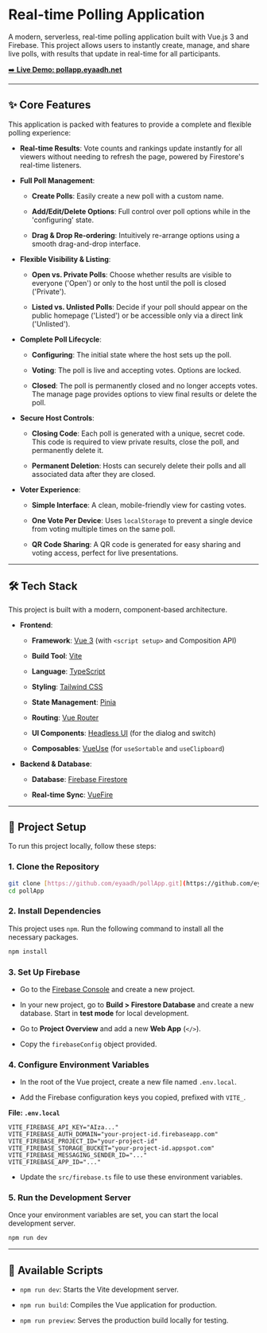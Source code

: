 # Real-time Polling Application

A modern, serverless, real-time polling application built with Vue.js 3 and Firebase. This project allows users to instantly create, manage, and share live polls, with results that update in real-time for all participants.

[➡️ **Live Demo: pollapp.eyaadh.net**](https://pollapp.eyaadh.net/)

---

## ✨ Core Features

This application is packed with features to provide a complete and flexible polling experience:

* **Real-time Results**: Vote counts and rankings update instantly for all viewers without needing to refresh the page, powered by Firestore's real-time listeners.

* **Full Poll Management**:

  * **Create Polls**: Easily create a new poll with a custom name.

  * **Add/Edit/Delete Options**: Full control over poll options while in the 'configuring' state.

  * **Drag & Drop Re-ordering**: Intuitively re-arrange options using a smooth drag-and-drop interface.

* **Flexible Visibility & Listing**:

  * **Open vs. Private Polls**: Choose whether results are visible to everyone ('Open') or only to the host until the poll is closed ('Private').

  * **Listed vs. Unlisted Polls**: Decide if your poll should appear on the public homepage ('Listed') or be accessible only via a direct link ('Unlisted').

* **Complete Poll Lifecycle**:

  * **Configuring**: The initial state where the host sets up the poll.

  * **Voting**: The poll is live and accepting votes. Options are locked.

  * **Closed**: The poll is permanently closed and no longer accepts votes. The manage page provides options to view final results or delete the poll.

* **Secure Host Controls**:

  * **Closing Code**: Each poll is generated with a unique, secret code. This code is required to view private results, close the poll, and permanently delete it.

  * **Permanent Deletion**: Hosts can securely delete their polls and all associated data after they are closed.

* **Voter Experience**:

  * **Simple Interface**: A clean, mobile-friendly view for casting votes.

  * **One Vote Per Device**: Uses `localStorage` to prevent a single device from voting multiple times on the same poll.

  * **QR Code Sharing**: A QR code is generated for easy sharing and voting access, perfect for live presentations.

---

## 🛠️ Tech Stack

This project is built with a modern, component-based architecture.

* **Frontend**:

  * **Framework**: [Vue 3](https://vuejs.org/) (with `<script setup>` and Composition API)

  * **Build Tool**: [Vite](https://vitejs.dev/)

  * **Language**: [TypeScript](https://www.typescriptlang.org/)

  * **Styling**: [Tailwind CSS](https://tailwindcss.com/)

  * **State Management**: [Pinia](https://pinia.vuejs.org/)

  * **Routing**: [Vue Router](https://router.vuejs.org/)

  * **UI Components**: [Headless UI](https://headlessui.com/) (for the dialog and switch)

  * **Composables**: [VueUse](https://vueuse.org/) (for `useSortable` and `useClipboard`)

* **Backend & Database**:

  * **Database**: [Firebase Firestore](https://firebase.google.com/docs/firestore)

  * **Real-time Sync**: [VueFire](https://vuefire.vuejs.org/)

---

## 🚀 Project Setup

To run this project locally, follow these steps:

### 1. Clone the Repository

```bash
git clone [https://github.com/eyaadh/pollApp.git](https://github.com/eyaadh/pollApp.git)
cd pollApp
````

### 2\. Install Dependencies

This project uses `npm`. Run the following command to install all the necessary packages.

```bash
npm install
```

### 3\. Set Up Firebase

  * Go to the [Firebase Console](https://console.firebase.google.com/) and create a new project.

  * In your new project, go to **Build \> Firestore Database** and create a new database. Start in **test mode** for local development.

  * Go to **Project Overview** and add a new **Web App** (`</>`).

  * Copy the `firebaseConfig` object provided.

### 4\. Configure Environment Variables

  * In the root of the Vue project, create a new file named `.env.local`.

  * Add the Firebase configuration keys you copied, prefixed with `VITE_`.

**File: `.env.local`**

```
VITE_FIREBASE_API_KEY="AIza..."
VITE_FIREBASE_AUTH_DOMAIN="your-project-id.firebaseapp.com"
VITE_FIREBASE_PROJECT_ID="your-project-id"
VITE_FIREBASE_STORAGE_BUCKET="your-project-id.appspot.com"
VITE_FIREBASE_MESSAGING_SENDER_ID="..."
VITE_FIREBASE_APP_ID="..."
```

  * Update the `src/firebase.ts` file to use these environment variables.

### 5\. Run the Development Server

Once your environment variables are set, you can start the local development server.

```bash
npm run dev
```

-----

## 📜 Available Scripts

  * `npm run dev`: Starts the Vite development server.

  * `npm run build`: Compiles the Vue application for production.

  * `npm run preview`: Serves the production build locally for testing.

<!-- end list -->

```